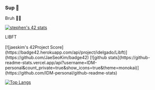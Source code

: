 ### Sup :wave:
Bruh 👀👅

[![stephen's 42 stats](https://badge42.herokuapp.com/api/stats/idelgado)](https://github.com/JaeSeoKim/badge42)
<div>LIBFT</div>
<br>[![jaeskim's 42Project Score](https://badge42.herokuapp.com/api/project/idelgado/Libft)](https://github.com/JaeSeoKim/badge42)
[![github stats](https://github-readme-stats.vercel.app/api?username=IDM-personal&count_private=true&show_icons=true&theme=monokai)](https://github.com/IDM-personal/github-readme-stats)

[![Top Langs](https://github-readme-stats.vercel.app/api/top-langs/?username=IDM-personal&layout=compact&langs_count=8&theme=cobalt)](https://github.com/IDM-personal/github-readme-stats)


